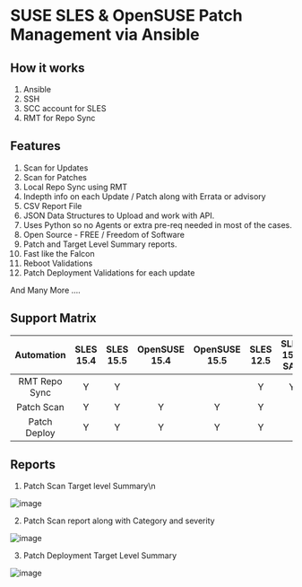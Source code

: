 # SUSE SLES & OpenSUSE Patch Management via Ansible
## How it works
1. Ansible
2. SSH
3. SCC account for SLES
4. RMT for Repo Sync


## Features
1. Scan for Updates
2. Scan for Patches
3. Local Repo Sync using RMT
4. Indepth info on each Update / Patch along with Errata or advisory
5. CSV Report File
6. JSON Data Structures to Upload and work with API.
7. Uses Python so no Agents or extra pre-req needed in most of the cases.
8. Open Source - FREE / Freedom of Software
9. Patch and Target Level Summary reports.
10. Fast like the Falcon
11. Reboot Validations
12. Patch Deployment Validations for each update

And Many More ....


## Support Matrix

| Automation        | SLES 15.4   | SLES 15.5   | OpenSUSE 15.4   | OpenSUSE 15.5  | SLES 12.5  | SLES 15.5 SAP |
|:---:|:---:|:---:|:---:|:---:|:---:|:---:|
| RMT Repo Sync     | Y  | Y  |    |   |   Y  | Y |
| Patch Scan        | Y  | Y  | Y  | Y  |  Y   |  |
| Patch Deploy      | Y  | Y  | Y  | Y  |  Y   |  |

## Reports
1. Patch Scan Target level Summary\n
   
![image](https://github.com/ramzcode/Ansible-for-SUSE-PatchManagement/assets/76745955/4b5d6813-eca5-4e97-b61f-c6a9bb969d47)


2. Patch Scan report along with Category and severity

![image](https://github.com/ramzcode/Ansible-for-SUSE-PatchManagement/assets/76745955/0b986cde-8128-4d3d-94a6-1fbcba8a3566)


3. Patch Deployment Target Level Summary

![image](https://github.com/ramzcode/Ansible-for-SUSE-PatchManagement/assets/76745955/8977f4ba-0bd6-479b-83ca-3e9103d9bf14)



